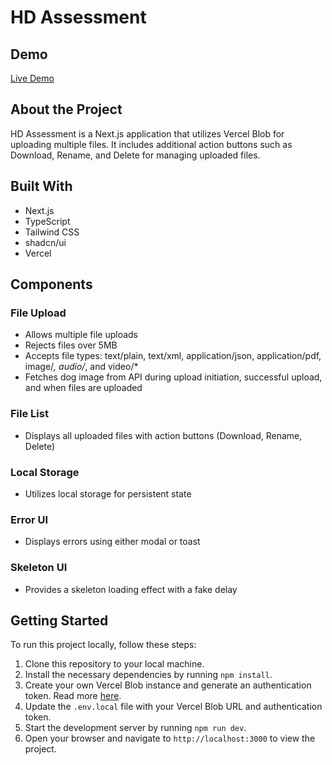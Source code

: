 # HD Assessment

## Demo
[Live Demo](https://hd-assessment.vercel.app/)

## About the Project
HD Assessment is a Next.js application that utilizes Vercel Blob for uploading multiple files. It includes additional action buttons such as Download, Rename, and Delete for managing uploaded files.

## Built With
- Next.js
- TypeScript
- Tailwind CSS
- shadcn/ui
- Vercel

## Components
### File Upload
- Allows multiple file uploads
- Rejects files over 5MB
- Accepts file types: text/plain, text/xml, application/json, application/pdf, image/*, audio/*, and video/*
- Fetches dog image from API during upload initiation, successful upload, and when files are uploaded

### File List
- Displays all uploaded files with action buttons (Download, Rename, Delete)

### Local Storage
- Utilizes local storage for persistent state

### Error UI
- Displays errors using either modal or toast

### Skeleton UI
- Provides a skeleton loading effect with a fake delay

## Getting Started
To run this project locally, follow these steps:

1. Clone this repository to your local machine.
2. Install the necessary dependencies by running `npm install`.
3. Create your own Vercel Blob instance and generate an authentication token. Read more [here](https://vercel.com/blob).
4. Update the `.env.local` file with your Vercel Blob URL and authentication token.
5. Start the development server by running `npm run dev`.
6. Open your browser and navigate to `http://localhost:3000` to view the project.
